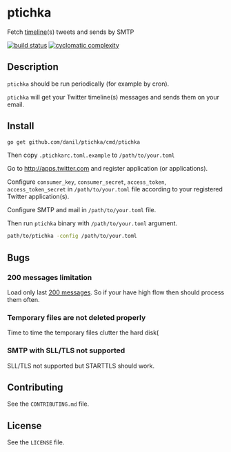 # ptichka

Fetch [timeline][](s) tweets and sends by SMTP

[timeline]: https://dev.twitter.com/rest/reference/get/statuses/home_timeline

[![build status](https://travis-ci.org/danil/ptichka.svg)](https://travis-ci.org/danil/ptichka)
[![cyclomatic complexity](https://goreportcard.com/badge/github.com/danil/ptichka)](https://goreportcard.com/report/github.com/danil/ptichka)

## Description

`ptichka` should be run periodically (for example by cron).

`ptichka` will get your Twitter timeline(s) messages
and sends them on your email.

## Install

```sh
go get github.com/danil/ptichka/cmd/ptichka
```

Then copy `.ptichkarc.toml.example` to `/path/to/your.toml`

Go to http://apps.twitter.com and register application (or applications).

Configure `consumer_key`, `consumer_secret`, `access_token`,
`access_token_secret` in `/path/to/your.toml` file
according to your registered Twitter application(s).

Configure SMTP and mail in `/path/to/your.toml` file.

Then run `ptichka` binary with `/path/to/your.toml` argument.

```sh
path/to/ptichka -config /path/to/your.toml
```

## Bugs

### 200 messages limitation

Load only last [200 messages][].
So if your have high flow then should process them often.

[200 messages]: https://dev.twitter.com/rest/reference/get/statuses/home_timeline#api-param-count

### Temporary files are not deleted properly

Time to time the temporary files clutter the hard disk(

### SMTP with SLL/TLS not supported

SLL/TLS not supported but STARTTLS should work.

## Contributing

See the `CONTRIBUTING.md` file.

## License

See the `LICENSE` file.
